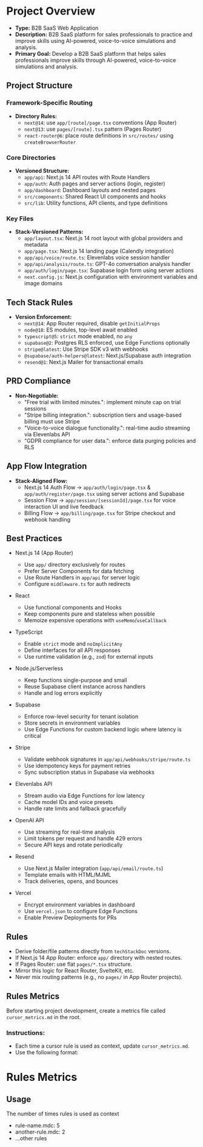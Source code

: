 # Project Overview

*  **Type:** B2B SaaS Web Application
*  **Description:** B2B SaaS platform for sales professionals to practice and improve skills using AI-powered, voice-to-voice simulations and analysis.
*  **Primary Goal:** Develop a B2B SaaS platform that helps sales professionals improve skills through AI-powered, voice-to-voice simulations and analysis.

## Project Structure

### Framework-Specific Routing

*  **Directory Rules:**
   *  `next@14`: use `app/[route]/page.tsx` conventions (App Router)
   *  `next@13`: use `pages/[route].tsx` pattern (Pages Router)
   *  `react-router@6`: place route definitions in `src/routes/` using `createBrowserRouter`

### Core Directories

*  **Versioned Structure:**
   *  `app/api`: Next.js 14 API routes with Route Handlers
   *  `app/auth`: Auth pages and server actions (login, register)
   *  `app/dashboard`: Dashboard layouts and nested pages
   *  `src/components`: Shared React UI components and hooks
   *  `src/lib`: Utility functions, API clients, and type definitions

### Key Files

*  **Stack-Versioned Patterns:**
   *  `app/layout.tsx`: Next.js 14 root layout with global providers and metadata
   *  `app/page.tsx`: Next.js 14 landing page (Calendly integration)
   *  `app/api/voice/route.ts`: Elevenlabs voice session handler
   *  `app/api/analysis/route.ts`: GPT-4o conversation analysis handler
   *  `app/auth/login/page.tsx`: Supabase login form using server actions
   *  `next.config.js`: Next.js configuration with environment variables and image domains

## Tech Stack Rules

*  **Version Enforcement:**
   *  `next@14`: App Router required, disable `getInitialProps`
   *  `node@18`: ES modules, top-level await enabled
   *  `typescript@5`: `strict` mode enabled, no `any`
   *  `supabase@2`: Postgres RLS enforced, use Edge Functions optionally
   *  `stripe@latest`: Use Stripe SDK v3 with webhooks
   *  `@supabase/auth-helpers@latest`: Next.js/Supabase auth integration
   *  `resend@1`: Next.js Mailer for transactional emails

## PRD Compliance

*  **Non-Negotiable:**
   *  "Free trial with limited minutes.": implement minute cap on trial sessions
   *  "Stripe billing integration.": subscription tiers and usage-based billing must use Stripe
   *  "Voice-to-voice dialogue functionality.": real-time audio streaming via Elevenlabs API
   *  "GDPR compliance for user data.": enforce data purging policies and RLS

## App Flow Integration

*  **Stack-Aligned Flow:**
   *  Next.js 14 Auth Flow → `app/auth/login/page.tsx` & `app/auth/register/page.tsx` using server actions and Supabase
   *  Session Flow → `app/session/[sessionId]/page.tsx` for voice interaction UI and live feedback
   *  Billing Flow → `app/billing/page.tsx` for Stripe checkout and webhook handling

## Best Practices

*  Next.js 14 (App Router)
   *  Use `app/` directory exclusively for routes
   *  Prefer Server Components for data fetching
   *  Use Route Handlers in `app/api` for server logic
   *  Configure `middleware.ts` for auth redirects

*  React
   *  Use functional components and Hooks
   *  Keep components pure and stateless when possible
   *  Memoize expensive operations with `useMemo`/`useCallback`

*  TypeScript
   *  Enable `strict` mode and `noImplicitAny`
   *  Define interfaces for all API responses
   *  Use runtime validation (e.g., `zod`) for external inputs

*  Node.js/Serverless
   *  Keep functions single-purpose and small
   *  Reuse Supabase client instance across handlers
   *  Handle and log errors explicitly

*  Supabase
   *  Enforce row-level security for tenant isolation
   *  Store secrets in environment variables
   *  Use Edge Functions for custom backend logic where latency is critical

*  Stripe
   *  Validate webhook signatures in `app/api/webhooks/stripe/route.ts`
   *  Use idempotency keys for payment retries
   *  Sync subscription status in Supabase via webhooks

*  Elevenlabs API
   *  Stream audio via Edge Functions for low latency
   *  Cache model IDs and voice presets
   *  Handle rate limits and fallback gracefully

*  OpenAI API
   *  Use streaming for real-time analysis
   *  Limit tokens per request and handle 429 errors
   *  Secure API keys and rotate periodically

*  Resend
   *  Use Next.js Mailer integration (`app/api/email/route.ts`)
   *  Template emails with HTML/MJML
   *  Track deliveries, opens, and bounces

*  Vercel
   *  Encrypt environment variables in dashboard
   *  Use `vercel.json` to configure Edge Functions
   *  Enable Preview Deployments for PRs

## Rules

*  Derive folder/file patterns directly from `techStackDoc` versions.
*  If Next.js 14 App Router: enforce `app/` directory with nested routes.
*  If Pages Router: use flat `pages/*.tsx` structure.
*  Mirror this logic for React Router, SvelteKit, etc.
*  Never mix routing patterns (e.g., no `pages/` in App Router projects).

## Rules Metrics

Before starting project development, create a metrics file called `cursor_metrics.md` in the root.

### Instructions:
*  Each time a cursor rule is used as context, update `cursor_metrics.md`.
*  Use the following format:

# Rules Metrics

## Usage
The number of times rules is used as context

*  rule-name.mdc: 5
*  another-rule.mdc: 2
*  ...other rules